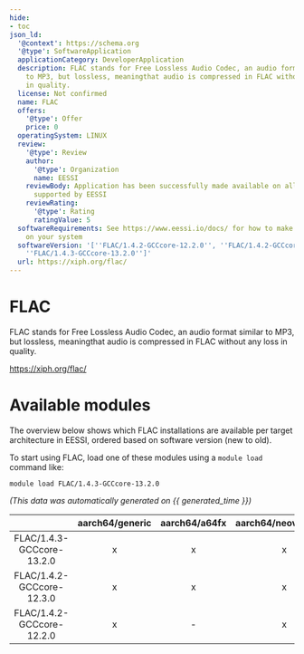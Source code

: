 ```yaml
---
hide:
- toc
json_ld:
  '@context': https://schema.org
  '@type': SoftwareApplication
  applicationCategory: DeveloperApplication
  description: FLAC stands for Free Lossless Audio Codec, an audio format similar
    to MP3, but lossless, meaningthat audio is compressed in FLAC without any loss
    in quality.
  license: Not confirmed
  name: FLAC
  offers:
    '@type': Offer
    price: 0
  operatingSystem: LINUX
  review:
    '@type': Review
    author:
      '@type': Organization
      name: EESSI
    reviewBody: Application has been successfully made available on all architectures
      supported by EESSI
    reviewRating:
      '@type': Rating
      ratingValue: 5
  softwareRequirements: See https://www.eessi.io/docs/ for how to make EESSI available
    on your system
  softwareVersion: '[''FLAC/1.4.2-GCCcore-12.2.0'', ''FLAC/1.4.2-GCCcore-12.3.0'',
    ''FLAC/1.4.3-GCCcore-13.2.0'']'
  url: https://xiph.org/flac/
---
```


FLAC
====


FLAC stands for Free Lossless Audio Codec, an audio format similar to MP3, but lossless, meaningthat audio is compressed in FLAC without any loss in quality.

https://xiph.org/flac/
# Available modules


The overview below shows which FLAC installations are available per target architecture in EESSI, ordered based on software version (new to old).

To start using FLAC, load one of these modules using a `module load` command like:

```shell
module load FLAC/1.4.3-GCCcore-13.2.0
```

*(This data was automatically generated on {{ generated_time }})*

| |aarch64/generic|aarch64/a64fx|aarch64/neoverse_n1|aarch64/neoverse_v1|aarch64/nvidia/grace|x86_64/generic|x86_64/amd/zen2|x86_64/amd/zen3|x86_64/amd/zen4|x86_64/intel/cascadelake|x86_64/intel/haswell|x86_64/intel/icelake|x86_64/intel/sapphirerapids|x86_64/intel/skylake_avx512|
| :---: | :---: | :---: | :---: | :---: | :---: | :---: | :---: | :---: | :---: | :---: | :---: | :---: | :---: | :---: |
|FLAC/1.4.3-GCCcore-13.2.0|x|x|x|x|x|x|x|x|x|x|x|x|x|x|
|FLAC/1.4.2-GCCcore-12.3.0|x|x|x|x|x|x|x|x|x|x|x|x|x|x|
|FLAC/1.4.2-GCCcore-12.2.0|x|-|x|x|x|x|x|x|x|x|x|x|x|x|
